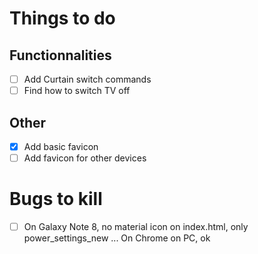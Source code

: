 Things to do
============
Functionnalities
----------------
- [ ] Add Curtain switch commands
- [ ] Find how to switch TV off

Other
-----
- [x] Add basic favicon
- [ ] Add favicon for other devices

Bugs to kill
============
- [ ] On Galaxy Note 8, no material icon on index.html, only power_settings_new ... On Chrome on PC, ok 

